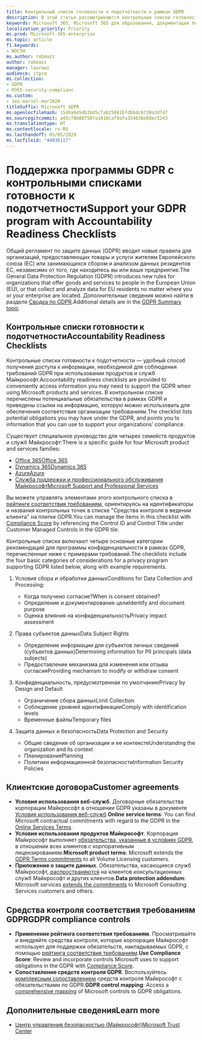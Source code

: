 ```yaml
---
title: Контрольный список готовности к подотчетности в рамках GDPR
description: В этой статье рассматриваются контрольные списки готовности к подотчетности, предназначенные для получения доступа к информации, необходимой для соблюдения требований GDPR при использовании продуктов и служб Майкрософт.
keywords: Microsoft 365, Microsoft 365 для образования, документация по Microsoft 365, GDPR
localization_priority: Priority
ms.prod: Microsoft-365-enterprise
ms.topic: article
f1.keywords:
- NOCSH
ms.author: robmazz
author: robmazz
manager: laurawi
audience: itpro
ms.collection:
- GDPR
- M365-security-complianc
ms.custom:
- seo-marvel-mar2020
titleSuffix: Microsoft GDPR
ms.openlocfilehash: 154ba945db3bd5cfab25881bfdbbdc6738a3dfd7
ms.sourcegitcommit: a45cf8b887587a1810caf9afa354638e68ec5243
ms.translationtype: HT
ms.contentlocale: ru-RU
ms.lasthandoff: 05/05/2020
ms.locfileid: "44036117"
---
```

# <a name="support-your-gdpr-program-with-accountability-readiness-checklists"></a><span data-ttu-id="dbf29-104">Поддержка программы GDPR с контрольными списками готовности к подотчетности</span><span class="sxs-lookup"><span data-stu-id="dbf29-104">Support your GDPR program with Accountability Readiness Checklists</span></span>

<span data-ttu-id="dbf29-105">Общий регламент по защите данных (GDPR) вводит новые правила для организаций, предоставляющих товары и услуги жителям Европейского союза (ЕС) или занимающихся сбором и анализом данных резидентов ЕС, независимо от того, где находитесь вы или ваше предприятие.</span><span class="sxs-lookup"><span data-stu-id="dbf29-105">The General Data Protection Regulation (GDPR) introduces new rules for organizations that offer goods and services to people in the European Union (EU), or that collect and analyze data for EU residents no matter where you or your enterprise are located.</span></span> <span data-ttu-id="dbf29-106">Дополнительные сведения можно найти в разделе [Сводка по GDPR](gdpr.md).</span><span class="sxs-lookup"><span data-stu-id="dbf29-106">Additional details are in the [GDPR Summary topic](gdpr.md).</span></span>

## <a name="accountability-readiness-checklists"></a><span data-ttu-id="dbf29-107">Контрольные списки готовности к подотчетности</span><span class="sxs-lookup"><span data-stu-id="dbf29-107">Accountability Readiness Checklists</span></span>

<span data-ttu-id="dbf29-108">Контрольные списки готовности к подотчетности — удобный способ получения доступа к информации, необходимой для соблюдения требований GDPR при использовании продуктов и служб Майкрософт.</span><span class="sxs-lookup"><span data-stu-id="dbf29-108">Accountability readiness checklists are provided to conveniently access information you may need to support the GDPR when using Microsoft products and services.</span></span> <span data-ttu-id="dbf29-109">В контрольном списке перечислены потенциальные обязательства в рамках GDPR и приведены ссылки на информацию, которую можно использовать для обеспечения соответствия организации требованиям.</span><span class="sxs-lookup"><span data-stu-id="dbf29-109">The checklist lists potential obligations you may have under the GDPR, and points you to information that you can use to support your organizations’ compliance.</span></span>

<span data-ttu-id="dbf29-110">Существует специальное руководство для четырех семейств продуктов и служб Майкрософт:</span><span class="sxs-lookup"><span data-stu-id="dbf29-110">There is a specific guide for four Microsoft product and services families:</span></span>

- [<span data-ttu-id="dbf29-111">Office 365</span><span class="sxs-lookup"><span data-stu-id="dbf29-111">Office 365</span></span>](gdpr-arc-Office365.md)
- [<span data-ttu-id="dbf29-112">Dynamics 365</span><span class="sxs-lookup"><span data-stu-id="dbf29-112">Dynamics 365</span></span>](gdpr-arc-Dynamics365.md)
- [<span data-ttu-id="dbf29-113">Azure</span><span class="sxs-lookup"><span data-stu-id="dbf29-113">Azure</span></span>](gdpr-arc-Azure.md)
- [<span data-ttu-id="dbf29-114">Служба поддержки и профессионального обслуживания Майкрософт</span><span class="sxs-lookup"><span data-stu-id="dbf29-114">Microsoft Support and Professional Services</span></span>](gdpr-arc-prof-services.md)

<span data-ttu-id="dbf29-115">Вы можете управлять элементами этого контрольного списка в [рейтинге соответствия требованиям](compliance-score.md), ориентируясь на идентификаторы и названия контрольных точек в списке "Средства контроля в ведении клиента" на плитке GDPR.</span><span class="sxs-lookup"><span data-stu-id="dbf29-115">You can manage the items in this checklist with [Compliance Score](compliance-score.md) by referencing the Control ID and Control Title under Customer Managed Controls in the GDPR tile.</span></span>

<span data-ttu-id="dbf29-116">Контрольные списки включают четыре основные категории рекомендаций для программы конфиденциальности в рамках GDPR, перечисленные ниже с примерами требований.</span><span class="sxs-lookup"><span data-stu-id="dbf29-116">The checklists include the four basic categories of considerations for a privacy program supporting GDPR listed below, along with example requirements.</span></span>

1. <span data-ttu-id="dbf29-117">Условия сбора и обработки данных</span><span class="sxs-lookup"><span data-stu-id="dbf29-117">Conditions for Data Collection and Processing:</span></span>

    - <span data-ttu-id="dbf29-118">Когда получено согласие?</span><span class="sxs-lookup"><span data-stu-id="dbf29-118">When is consent obtained?</span></span>  
    - <span data-ttu-id="dbf29-119">Определение и документирование цели</span><span class="sxs-lookup"><span data-stu-id="dbf29-119">Identify and document purpose</span></span>  
    - <span data-ttu-id="dbf29-120">Оценка влияния на конфиденциальность</span><span class="sxs-lookup"><span data-stu-id="dbf29-120">Privacy impact assessment</span></span>

2. <span data-ttu-id="dbf29-121">Права субъектов данных</span><span class="sxs-lookup"><span data-stu-id="dbf29-121">Data Subject Rights</span></span>  

    - <span data-ttu-id="dbf29-122">Определение информации для субъектов личных сведений (субъектов данных)</span><span class="sxs-lookup"><span data-stu-id="dbf29-122">Determining information for PII principals (data subjects)</span></span>  
    - <span data-ttu-id="dbf29-123">Предоставление механизма для изменения или отзыва согласия</span><span class="sxs-lookup"><span data-stu-id="dbf29-123">Providing mechanism to modify or withdraw consent</span></span>

3. <span data-ttu-id="dbf29-124">Конфиденциальность, предусмотренная по умолчанию</span><span class="sxs-lookup"><span data-stu-id="dbf29-124">Privacy by Design and Default</span></span>  

    - <span data-ttu-id="dbf29-125">Ограничение сбора данных</span><span class="sxs-lookup"><span data-stu-id="dbf29-125">Limit Collection</span></span>  
    - <span data-ttu-id="dbf29-126">Соблюдение уровней идентификации</span><span class="sxs-lookup"><span data-stu-id="dbf29-126">Comply with identification levels</span></span>  
    - <span data-ttu-id="dbf29-127">Временные файлы</span><span class="sxs-lookup"><span data-stu-id="dbf29-127">Temporary files</span></span>

4. <span data-ttu-id="dbf29-128">Защита данных и безопасность</span><span class="sxs-lookup"><span data-stu-id="dbf29-128">Data Protection and Security</span></span>  

    - <span data-ttu-id="dbf29-129">Общие сведения об организации и ее контексте</span><span class="sxs-lookup"><span data-stu-id="dbf29-129">Understanding the organization and its context</span></span>  
    - <span data-ttu-id="dbf29-130">Планирование</span><span class="sxs-lookup"><span data-stu-id="dbf29-130">Planning</span></span>  
    - <span data-ttu-id="dbf29-131">Политики информационной безопасности</span><span class="sxs-lookup"><span data-stu-id="dbf29-131">Information Security Policies</span></span>

## <a name="customer-agreements"></a><span data-ttu-id="dbf29-132">Клиентские договора</span><span class="sxs-lookup"><span data-stu-id="dbf29-132">Customer agreements</span></span>

- <span data-ttu-id="dbf29-133">**Условия использования веб-служб**. Договорные обязательства корпорации Майкрософт в отношении GDPR указаны в документе [Условия использования веб-служб](https://go.microsoft.com/fwlink/p/?linkid=2052208).</span><span class="sxs-lookup"><span data-stu-id="dbf29-133">**Online service terms**: You can find Microsoft contractual commitments with regard to the GDPR in the [Online Services Terms](https://go.microsoft.com/fwlink/p/?linkid=2052208).</span></span>
- <span data-ttu-id="dbf29-134">**Условия использования продуктов Майкрософт**. Корпорация Майкрософт выполняет [обязательства, указанные в условиях GDPR](https://go.microsoft.com/fwlink/p/?linkid=2052213), в отношении всех клиентов с корпоративным лицензированием.</span><span class="sxs-lookup"><span data-stu-id="dbf29-134">**Microsoft product terms**: Microsoft extends the [GDPR Terms commitments](https://go.microsoft.com/fwlink/p/?linkid=2052213) to all Volume Licensing customers.</span></span>
- <span data-ttu-id="dbf29-135">**Приложение о защите данных**. Обязательства, касающиеся служб Майкрософт, [распространяются](https://go.microsoft.com/fwlink/p/?linkid=2052215) на клиентов консультационных служб Майкрософт и других клиентов.</span><span class="sxs-lookup"><span data-stu-id="dbf29-135">**Data protection addendum**: Microsoft services [extends the commitments](https://go.microsoft.com/fwlink/p/?linkid=2052215) to Microsoft Consulting Services customers and others.</span></span>

## <a name="gdpr-compliance-controls"></a><span data-ttu-id="dbf29-136">Средства контроля соответствия требованиям GDPR</span><span class="sxs-lookup"><span data-stu-id="dbf29-136">GDPR compliance controls</span></span>

- <span data-ttu-id="dbf29-137">**Применение рейтинга соответствия требованиям**. Просматривайте и внедряйте средства контроля, которые корпорация Майкрософт использует для поддержки обязательств, накладываемых GDPR, с помощью [рейтинга соответствия требованиям](compliance-score.md).</span><span class="sxs-lookup"><span data-stu-id="dbf29-137">**Use Compliance Score**: Review and incorporate controls Microsoft uses to support obligations in the GDPR with [Compliance Score](compliance-score.md).</span></span>
- <span data-ttu-id="dbf29-138">**Сопоставление средств контроля GDPR**. Воспользуйтесь [комплексным сопоставлением](https://go.microsoft.com/fwlink/p/?linkid=2052220) средств контроля Майкрософт с обязательствами по GDPR.</span><span class="sxs-lookup"><span data-stu-id="dbf29-138">**GDPR control mapping**: Access a [comprehensive mapping](https://go.microsoft.com/fwlink/p/?linkid=2052220) of Microsoft controls to GDPR obligations.</span></span>

## <a name="learn-more"></a><span data-ttu-id="dbf29-139">Дополнительные сведения</span><span class="sxs-lookup"><span data-stu-id="dbf29-139">Learn more</span></span>

- [<span data-ttu-id="dbf29-140">Центр управления безопасностью (Майкрософт)</span><span class="sxs-lookup"><span data-stu-id="dbf29-140">Microsoft Trust Center</span></span>](https://www.microsoft.com/trust-center/privacy/gdpr-overview)
